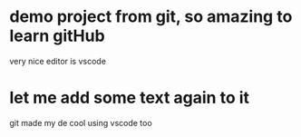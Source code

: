 # demo project from git, so amazing to learn gitHub
very nice editor is vscode
# let me add some text again to it

git made my de cool using vscode too